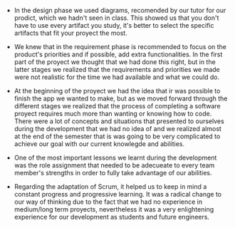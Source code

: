 * In the design phase we used diagrams, recomended by our tutor for our prodict, which we hadn't seen in class. This showed us that you don't have to use every artifact you study, it's better to select the specific artifacts that fit your proyect the most. 

* We knew that in the requirement phase is recommended to focus on the product's priorities and if possible, add extra functionalities. In the first part of the proyect we thought that we had done this right, but in the latter stages we realized that the requirements and priorities we made were not realistic for the time we had available and what we could do.

* At the beginning of the proyect we had the idea that ir was possible to finish the app we wanted to make, but as we moved forward through the different stages we realized that the process of completing a software proyect requires much more than wanting or knowing how to code. There were a lot of concepts and situations that presented to ourselves during the development that we had no idea of and we realized almost at the end of the semester that is was going to be very complicated to achieve our goal with our current knowlegde and abilities. 

* One of the most important lessons we learnt during the development was the role assignment that needed to be adecueate to every team member's 
strengths in order to fully take advantage of our abilities. 

* Regarding the adaptation of Scrum, it helped us to keep in mind a constant progress and progressive learning. It was a radical change to our way of thinking due to the fact that we had no experience in medium/long term proyects, nevertheless it was a very enlightening experience for our development as students and future engineers.
